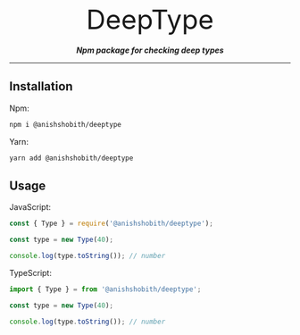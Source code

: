 <div align="center">
        <font size=10> DeepType </font>
        <br>
        <br>
        <strong><i> Npm package for checking deep types</i></strong>
        <hr>
</div>

## Installation

Npm:
```sh
npm i @anishshobith/deeptype
```

Yarn:
```sh
yarn add @anishshobith/deeptype
```

## Usage

JavaScript:
```js
const { Type } = require('@anishshobith/deeptype');

const type = new Type(40);

console.log(type.toString()); // number
```

TypeScript:
```js
import { Type } = from '@anishshobith/deeptype';

const type = new Type(40);

console.log(type.toString()); // number
```


